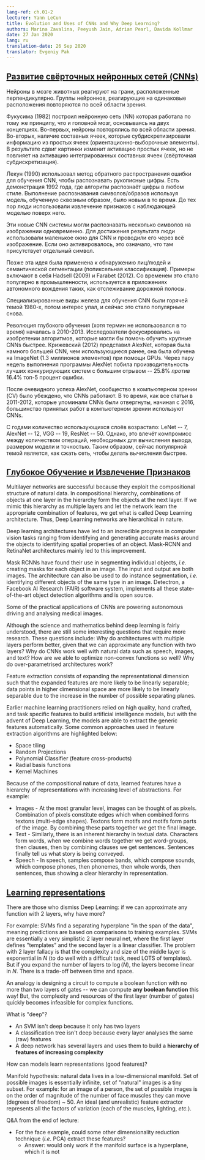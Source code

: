 ```yaml
---
lang-ref: ch.01-2
lecturer: Yann LeCun
title: Evolution and Uses of CNNs and Why Deep Learning?
authors: Marina Zavalina, Peeyush Jain, Adrian Pearl, Davida Kollmar
date: 27 Jan 2020
lang: ru
translation-date: 26 Sep 2020
translator: Evgeniy Pak
---
```



<!-- ## [Evolution of CNNs](https://www.youtube.com/watch?v=0bMe_vCZo30&t=2965s) -->

## [Развитие свёрточных нейронных сетей (CNNs)](https://www.youtube.com/watch?v=0bMe_vCZo30&t=2965s)

<!-- In animal brains, neurons react to edges that are at particular orientations. Groups of neurons that react to the same orientations are replicated over all of the visual field.

Fukushima (1982) built a neural net (NN) that worked the same way as the brain, based on two concepts. First, neurons are replicated across the visual field. Second, there are complex cells that pool the information from simple cells (orientation-selective units). As a result, the shift of the picture will change the activation of simple cells, but will not influence the integrated activation of the complex cell (convolutional pooling).

LeCun (1990) used backprop to train a CNN to recognize handwritten digits. There is a demo from 1992 where the algorithm recognizes the digits of any style. Doing character/pattern recognition using a model that is trained end-to-end was new at that time. Previously, people had used feature extractors with a supervised model on top.

These new CNN systems could recognize multiple characters in the image at the same time. To do it, people used a small input window for a CNN and swiped it over the whole image. If it activated, it meant there was a particular character present.

Later, this idea was applied to faces/people detection and semantic segmentation (pixel-wise classification). Examples include Hadsell (2009) and Farabet (2012). This eventually became popular in industry, used in autonomous driving applications such as lane tracking.

Special types of hardware to train CNN were a hot topic in the 1980s, then the interest dropped, and now it has become popular again.

The deep learning (though the term was not used at that time) revolution started in 2010-2013. Researchers focused on inventing algorithms that could help train large CNNs faster. Krizhevsky (2012) came up with AlexNet, which was a much larger CNN than those used before, and trained it on ImageNet (1.3 million samples) using GPUs. After running for a couple of weeks AlexNet beat the performance of the best competing systems by a large margin -- a 25.8% *vs.* 16.4% top-5 error rate.

After seeing AlexNet's success, the computer vision (CV) community was convinced that CNNs work. While all papers from 2011-2012 that mentioned CNNs had been rejected, since 2016 most accepted CV papers use CNNs.

Over the years, the number of layers used has been increasing: LeNet -- 7, AlexNet -- 12, VGG -- 19, ResNet -- 50. However, there is a trade-off between the number of operations needed to compute the output, the size of the model, and its accuracy. Thus, a popular topic now is how to compress the networks to make the computations faster. -->

Нейроны в мозге животных реагируют на грани, расположенные перпендикулярно. Группы нейроннов, реагирующие на одинаковые расположения повторяются по всей области зрения.

Фукусима (1982) построил нейронную сеть (NN) которая работала по тому же принципу, что и головной мозг, основываясь на двух концепциях. Во-первых, нейроны повторялись по всей области зрения. Во-вторых, наличие составных ячеек, которые субдискретизировали информацию из простых ячеек (ориентационно-выборочные элементы). В результате сдвиг картинки изменит активацию простых ячеек, но не повлияет на активацию интегрированных составных ячеек (свёрточная субдискретизация).

Лекун (1990) использовал метод обратного распространения ошибки для обучения CNN, чтобы распознавать рукописные цифры. Есть демонстрация 1992 года, где алгоритм распознаёт цифры в любом стиле. Выполнение распознавания символов/образов используя модель, обученную сквозным образом, было новым в то время. До тех пор люди использовали извлечение признаков с наблюдающей моделью поверх него.

Эти новые CNN системы могли распознавать несколько символов на изображении одновременно. Для достижения результата люди использовали маленькое окно для CNN и проводили его через всё изображение. Если оно активировалось, это означало, что там присутствует отдельный символ.

Позже эта идея была применена к обнаружению лиц/людей и семантической сегментации (попиксельная классификация). Примеры включают в себя Hadsell (2009) и Farabet (2012). Со временем это стало популярно в промышленности, используется в приложениях автономного вождения таких, как отслеживание дорожной полосы.

Специализированные виды железа для обучения CNN были горячей темой 1980-х, потом интерес упал, и сейчас это стало популярным снова.

Революция глубокого обучения (хотя термин не использовался в то время) началась в 2010-2013. Исследователи фокусировались на изобретении алгоритмов, которые могли бы помочь обучить крупные CNNs быстрее. Крижевский (2012) представил AlexNet, которая была намного большей CNN, чем использующиеся ранее, она была обучена на ImageNet (1.3 миллионов элементов) при помощи GPUs. Через пару недель выполнения программы AlexNet побила производительность лучших конкурирующих систем с большим отрывом -- 25.8% *против* 16.4% топ-5 процент ошибки.

После очевидного успеха AlexNet, сообщество в компьютерном зрении (CV) было убеждено, что CNNs работают. В то время, как все статьи в 2011-2012, которые упоминали CNNs были отвергнуты, начиная с 2016, большинство принятых работ в компьютерном зрении используют CNNs.

С годами количество использующихся слоёв возрастало: LeNet -- 7, AlexNet -- 12, VGG -- 19, ResNet -- 50. Однако, это влечёт компромисс между количеством операций, необходимых для вычисления выхода, размером модели и точностью. Таким образом, сейчас популярной темой является, как сжать сеть, чтобы делать вычисления быстрее.


<!-- ## [Deep Learning and Feature Extraction](https://www.youtube.com/watch?v=0bMe_vCZo30&t=3955s) -->

## [Глубокое Обучение и Извлечение Признаков](https://www.youtube.com/watch?v=0bMe_vCZo30&t=3955s)

Multilayer networks are successful because they exploit the compositional structure of natural data. In compositional hierarchy, combinations of objects at one layer in the hierarchy form the objects at the next layer. If we mimic this hierarchy as multiple layers and let the network learn the appropriate combination of features, we get what is called Deep Learning architecture. Thus, Deep Learning networks are hierarchical in nature.

Deep learning architectures have led to an incredible progress in computer vision tasks ranging from identifying and generating accurate masks around the objects to identifying spatial properties of an object. Mask-RCNN and RetinaNet architectures mainly led to this improvement.

Mask RCNNs have found their use in segmenting individual objects, *i.e.* creating masks for each object in an image. The input and output are both images. The architecture can also be used to do instance segmentation, *i.e.* identifying different objects of the same type in an image. Detectron, a Facebook AI Research (FAIR) software system, implements all these state-of-the-art object detection algorithms and is open source.

Some of the practical applications of CNNs are powering autonomous driving and analysing medical images.

Although the science and mathematics behind deep learning is fairly understood, there are still some interesting questions that require more research. These questions include: Why do architectures with multiple layers perform better, given that we can approximate any function with two layers? Why do CNNs work well with natural data such as speech, images, and text? How are we able to optimize non-convex functions so well? Why do over-parametrised architectures work?

Feature extraction consists of expanding the representational dimension such that the expanded features are more likely to be linearly separable; data points in higher dimensional space are more likely to be linearly separable due to the increase in the number of possible separating planes.

Earlier machine learning practitioners relied on high quality, hand crafted, and task specific features to build artificial intelligence models, but with the advent of Deep Learning, the models are able to extract the generic features automatically. Some common approaches used in feature extraction algorithms are highlighted below:

- Space tiling
- Random Projections
- Polynomial Classifier (feature cross-products)
- Radial basis functions
- Kernel Machines

Because of the compositional nature of data, learned features have a hierarchy of representations with increasing level of abstractions. For example:

-  Images - At the most granular level, images can be thought of as pixels. Combination of pixels constitute edges which when combined forms textons (multi-edge shapes). Textons form motifs and motifs form parts of the image. By combining these parts together we get the final image.
-  Text - Similarly, there is an inherent hierarchy in textual data. Characters form words, when we combine words together we get word-groups, then clauses, then by combining clauses we get sentences. Sentences finally tell us what story is being conveyed.
-  Speech - In speech, samples compose bands, which compose sounds, which compose phones, then phonemes, then whole words, then sentences, thus showing a clear hierarchy in representation.



## [Learning representations](https://www.youtube.com/watch?v=0bMe_vCZo30&t=4767s)

There are those who dismiss Deep Learning: if we can approximate any function with 2 layers, why have more?

For example: SVMs find a separating hyperplane "in the span of the data", meaning predictions are based on comparisons to training examples. SVMs are essentially a very simplistic 2 layer neural net, where the first layer defines "templates" and the second layer is a linear classifier. The problem with 2 layer fallacy is that the complexity and size of the middle layer is exponential in $N$ (to do well with a difficult task, need LOTS of templates). But if you expand the number of layers to $\log(N)$, the layers become linear in $N$. There is a trade-off between time and space.

An analogy is designing a circuit to compute a boolean function with no more than two layers of gates -- we can compute **any boolean function** this way! But, the complexity and resources of the first layer (number of gates) quickly becomes infeasible for complex functions.

What is "deep"?

- An SVM isn't deep because it only has two layers
- A classification tree isn't deep because every layer analyses the same (raw) features
- A deep network has several layers and uses them to build a **hierarchy of features of increasing complexity**

How can models learn representations (good features)?

Manifold hypothesis: natural data lives in a low-dimensional manifold. Set of possible images is essentially infinite, set of "natural" images is a tiny subset. For example: for an image of a person, the set of possible images is on the order of magnitude of the number of face muscles they can move (degrees of freedom) ~ 50. An ideal (and unrealistic) feature extractor represents all the factors of variation (each of the muscles, lighting, *etc.*).

Q&A from the end of lecture:

- For the face example, could some other dimensionality reduction technique (*i.e.* PCA) extract these features?
  - Answer: would only work if the manifold surface is a hyperplane, which it is not


